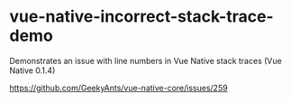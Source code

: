 # vue-native-incorrect-stack-trace-demo

Demonstrates an issue with line numbers in Vue Native stack traces (Vue Native 0.1.4)

https://github.com/GeekyAnts/vue-native-core/issues/259
